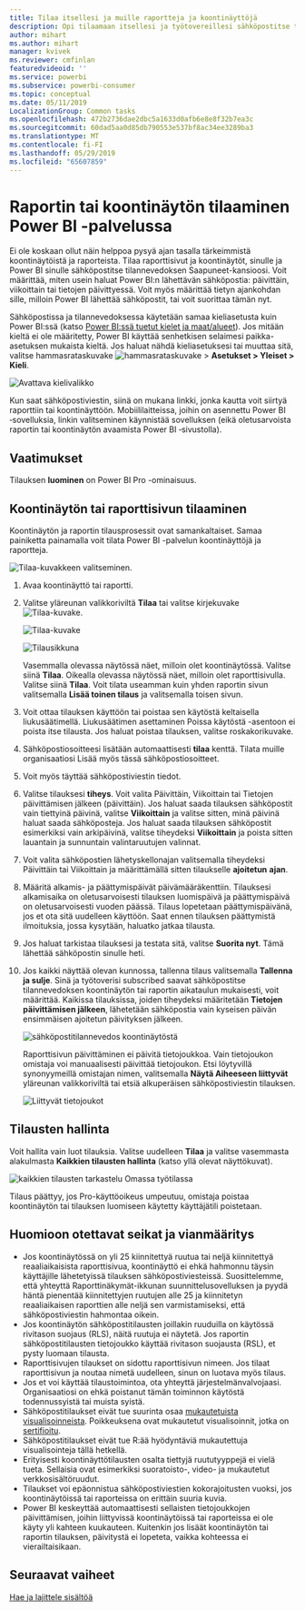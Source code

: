 ```yaml
---
title: Tilaa itsellesi ja muille raportteja ja koontinäyttöjä
description: Opi tilaamaan itsellesi ja työtovereillesi sähköpostitse tilannevedoksia Power BI ‑raporteista ja ‑koontinäytöistä.
author: mihart
ms.author: mihart
manager: kvivek
ms.reviewer: cmfinlan
featuredvideoid: ''
ms.service: powerbi
ms.subservice: powerbi-consumer
ms.topic: conceptual
ms.date: 05/11/2019
LocalizationGroup: Common tasks
ms.openlocfilehash: 472b2736dae2dbc5a1633d0afb6e8e8f32b7ea3c
ms.sourcegitcommit: 60dad5aa0d85db790553e537bf8ac34ee3289ba3
ms.translationtype: MT
ms.contentlocale: fi-FI
ms.lasthandoff: 05/29/2019
ms.locfileid: "65607859"
---
```

# <a name="subscribe-to-a-report-or-dashboard-in-power-bi-service"></a>Raportin tai koontinäytön tilaaminen Power BI -palvelussa 
Ei ole koskaan ollut näin helppoa pysyä ajan tasalla tärkeimmistä koontinäytöistä ja raporteista. Tilaa raporttisivut ja koontinäytöt, sinulle ja Power BI sinulle sähköpostitse tilannevedoksen Saapuneet-kansioosi. Voit määrittää, miten usein haluat Power BI:n lähettävän sähköpostia: päivittäin, viikoittain tai tietojen päivittyessä. Voit myös määrittää tietyn ajankohdan sille, milloin Power BI lähettää sähköpostit, tai voit suorittaa tämän nyt.  

Sähköpostissa ja tilannevedoksessa käytetään samaa kieliasetusta kuin Power BI:ssä (katso [Power BI:ssä tuetut kielet ja maat/alueet](../supported-languages-countries-regions.md)). Jos mitään kieltä ei ole määritetty, Power BI käyttää senhetkisen selaimesi paikka-asetuksen mukaista kieltä. Jos haluat nähdä kieliasetuksesi tai muuttaa sitä, valitse hammasrataskuvake ![hammasrataskuvake](./media/end-user-subscribe/power-bi-settings-icon.png) > **Asetukset > Yleiset > Kieli**. 

![Avattava kielivalikko](./media/end-user-subscribe/power-bi-language.png)

Kun saat sähköpostiviestin, siinä on mukana linkki, jonka kautta voit siirtyä raporttiin tai koontinäyttöön. Mobiililaitteissa, joihin on asennettu Power BI ‑sovelluksia, linkin valitseminen käynnistää sovelluksen (eikä oletusarvoista raportin tai koontinäytön avaamista Power BI ‑sivustolla).


## <a name="requirements"></a>Vaatimukset
Tilauksen **luominen** on Power BI Pro -ominaisuus.   

## <a name="subscribe-to-a-dashboard-or-a-report-page"></a>Koontinäytön tai raporttisivun tilaaminen
Koontinäytön ja raportin tilausprosessit ovat samankaltaiset. Samaa painiketta painamalla voit tilata Power BI -palvelun koontinäyttöjä ja raportteja.
 
![Tilaa-kuvakkeen valitseminen](./media/end-user-subscribe/power-bi-subscribe-orientation.png).

1. Avaa koontinäyttö tai raportti.
2. Valitse yläreunan valikkoriviltä **Tilaa** tai valitse kirjekuvake ![Tilaa-kuvake](./media/end-user-subscribe/power-bi-icon-envelope.png).
   
   ![Tilaa-kuvake](./media/end-user-subscribe/power-bi-subscribe-icon.png)

   ![Tilausikkuna](./media/end-user-subscribe/power-bi-emails-newer.png)
    
    Vasemmalla olevassa näytössä näet, milloin olet koontinäytössä. Valitse siinä **Tilaa**. Oikealla olevassa näytössä näet, milloin olet raporttisivulla. Valitse siinä **Tilaa**. Voit tilata useamman kuin yhden raportin sivun valitsemalla **Lisää toinen tilaus** ja valitsemalla toisen sivun. 

4. Voit ottaa tilauksen käyttöön tai poistaa sen käytöstä keltaisella liukusäätimellä.  Liukusäätimen asettaminen Poissa käytöstä -asentoon ei poista itse tilausta. Jos haluat poistaa tilauksen, valitse roskakorikuvake.

4. Sähköpostiosoitteesi lisätään automaattisesti **tilaa** kenttä. Tilata muille organisaatiosi Lisää myös tässä sähköpostiosoitteet. 

5. Voit myös täyttää sähköpostiviestin tiedot. 

5. Valitse tilauksesi **tiheys**.  Voit valita Päivittäin, Viikoittain tai Tietojen päivittämisen jälkeen (päivittäin).  Jos haluat saada tilauksen sähköpostit vain tiettyinä päivinä, valitse **Viikoittain** ja valitse sitten, minä päivinä haluat saada sähköposteja.  Jos haluat saada tilauksen sähköpostit esimerkiksi vain arkipäivinä, valitse tiheydeksi **Viikoittain** ja poista sitten lauantain ja sunnuntain valintaruutujen valinnat.   

6. Voit valita sähköpostien lähetyskellonajan valitsemalla tiheydeksi Päivittäin tai Viikoittain ja määrittämällä sitten tilaukselle **ajoitetun** **ajan**.   

7. Määritä alkamis- ja päättymispäivät päivämääräkenttiin. Tilauksesi alkamisaika on oletusarvoisesti tilauksen luomispäivä ja päättymispäivä on oletusarvoisesti vuoden päässä. Tilaus lopetetaan päättymispäivänä, jos et ota sitä uudelleen käyttöön.  Saat ennen tilauksen päättymistä ilmoituksia, jossa kysytään, haluatko jatkaa tilausta.     

8. Jos haluat tarkistaa tilauksesi ja testata sitä, valitse **Suorita nyt**.  Tämä lähettää sähköpostin sinulle heti. 

8. Jos kaikki näyttää olevan kunnossa, tallenna tilaus valitsemalla **Tallenna ja sulje**. Sinä ja työtoverisi subscribed saavat sähköpostitse tilannevedoksen koontinäytön tai raportin aikataulun mukaisesti, voit määrittää. Kaikissa tilauksissa, joiden tiheydeksi määritetään **Tietojen päivittämisen jälkeen**, lähetetään sähköpostia vain kyseisen päivän ensimmäisen ajoitetun päivityksen jälkeen.
   
   ![sähköpostitilannevedos koontinäytöstä](media/end-user-subscribe/power-bi-subscribe-email.png)
   
    Raporttisivun päivittäminen ei päivitä tietojoukkoa. Vain tietojoukon omistaja voi manuaalisesti päivittää tietojoukon. Etsi löytyvillä synonyymeillä omistajan nimen, valitsemalla **Näytä Aiheeseen liittyvät** yläreunan valikkoriviltä tai etsiä alkuperäisen sähköpostiviestin tilauksen.
   
    ![Liittyvät tietojoukot](./media/end-user-subscribe/power-bi-view-related-screen.png)


## <a name="manage-your-subscriptions"></a>Tilausten hallinta
Voit hallita vain luot tilauksia. Valitse uudelleen **Tilaa** ja valitse vasemmasta alakulmasta **Kaikkien tilausten hallinta** (katso yllä olevat näyttökuvat). 

![kaikkien tilausten tarkastelu Omassa työtilassa](./media/end-user-subscribe/power-bi-manage.png)

Tilaus päättyy, jos Pro-käyttöoikeus umpeutuu, omistaja poistaa koontinäytön tai tilauksen luomiseen käytetty käyttäjätili poistetaan.

## <a name="considerations-and-troubleshooting"></a>Huomioon otettavat seikat ja vianmääritys
* Jos koontinäytössä on yli 25 kiinnitettyä ruutua tai neljä kiinnitettyä reaaliaikaisista raporttisivua, koontinäyttö ei ehkä hahmonnu täysin käyttäjille lähetetyissä tilauksen sähköpostiviesteissä. Suosittelemme, että yhteyttä Raporttinäkymät-ikkunan suunnittelusovelluksen ja pyydä häntä pienentää kiinnitettyjen ruutujen alle 25 ja kiinnitetyn reaaliaikaisen raporttien alle neljä sen varmistamiseksi, että sähköpostiviestin hahmontaa oikein.  
* Jos koontinäytön sähköpostitilausten joillakin ruuduilla on käytössä rivitason suojaus (RLS), näitä ruutuja ei näytetä.  Jos raportin sähköpostitilausten tietojoukko käyttää rivitason suojausta (RSL), et pysty luomaan tilausta.
* Raporttisivujen tilaukset on sidottu raporttisivun nimeen. Jos tilaat raporttisivun ja noutaa nimetä uudelleen, sinun on luotava myös tilaus.
* Jos et voi käyttää tilaustoimintoa, ota yhteyttä järjestelmänvalvojaasi. Organisaatiosi on ehkä poistanut tämän toiminnon käytöstä todennussyistä tai muista syistä.  
* Sähköpostitilaukset eivät tue suurinta osaa [mukautetuista visualisoinneista](../power-bi-custom-visuals.md).  Poikkeuksena ovat mukautetut visualisoinnit, jotka on [sertifioitu](../power-bi-custom-visuals-certified.md).  
* Sähköpostitilaukset eivät tue R:ää hyödyntäviä mukautettuja visualisointeja tällä hetkellä.  
* Erityisesti koontinäyttötilausten osalta tiettyjä ruututyyppejä ei vielä tueta.  Sellaisia ovat esimerkiksi suoratoisto-, video- ja mukautetut verkkosisältöruudut.     
* Tilaukset voi epäonnistua sähköpostiviestien kokorajoitusten vuoksi, jos koontinäytöissä tai raporteissa on erittäin suuria kuvia.    
* Power BI keskeyttää automaattisesti sellaisten tietojoukkojen päivittämisen, joihin liittyvissä koontinäytöissä tai raporteissa ei ole käyty yli kahteen kuukauteen.  Kuitenkin jos lisäät koontinäytön tai raportin tilauksen, päivitystä ei lopeteta, vaikka kohteessa ei vierailtaisikaan.    

## <a name="next-steps"></a>Seuraavat vaiheet

[Hae ja lajittele sisältöä](end-user-search-sort.md)
